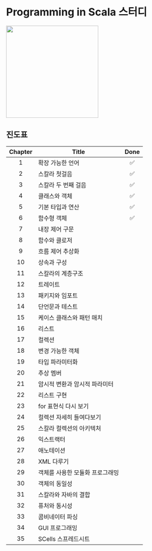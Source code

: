 # Programming in Scala 스터디

<img src="https://user-images.githubusercontent.com/7943694/91012650-6457b400-e621-11ea-8223-ee98bfa3401b.png" width="250"/>

## 진도표
| Chapter | Title                           | Done |
|:-------:|---------------------------------|:----:|
|    1    | 확장 가능한 언어                    | :white_check_mark: |
|    2    | 스칼라 첫걸음                      | :white_check_mark: |
|    3    | 스칼라 두 번째 걸음                 | :white_check_mark: |
|    4    | 클래스와 객체                      | :white_check_mark: |
|    5    | 기본 타입과 연산                    | :white_check_mark: |
|    6    | 함수형 객체                        | :white_check_mark: |
|    7    | 내장 제어 구문                      |      |
|    8    | 함수와 클로저                       |      |
|    9    | 흐름 제어 추상화                    |      |
|    10   | 상속과 구성                       |      |
|    11   | 스칼라의 계층구조                   |      |
|    12   | 트레이트                          |      |
|    13   | 패키지와 임포트                    |      |
|    14   | 단언문과 테스트                    |      |
|    15   | 케이스 클래스와 패턴 매치            |      |
|    16   | 리스트                           |      |
|    17   | 컬렉션                           |      |
|    18   | 변경 가능한 객체                   |      |
|    19   | 타입 파라미터화                    |      |
|    20   | 추상 멤버                        |      |
|    21   | 암시적 변환과 암시적 파라미터         |      |
|    22   | 리스트 구현                       |      |
|    23   | for 표현식 다시 보기               |      |
|    24   | 컬렉션 자세히 들여다보기             |      |
|    25   | 스칼라 컬렉션의 아키텍처             |      |
|    26   | 익스트랙터                        |      |
|    27   | 애노테이션                        |      |
|    28   | XML 다루기                       |      |
|    29   | 객체를 사용한 모듈화 프로그래밍        |      |
|    30   | 객체의 동일성                     |      |
|    31   | 스칼라와 자바의 결합                |      |
|    32   | 퓨처와 동시성                     |      |
|    33   | 콤비네이터 파싱                    |      |
|    34   | GUI 프로그래밍                    |      |
|    35   | SCells 스프레드시트               |      |
